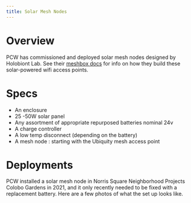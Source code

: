 ```yaml
---
title: Solar Mesh Nodes
---
```


# Overview

PCW has commissioned and deployed solar mesh nodes designed by Holobiont Lab. See their [meshbox docs](https://holobiontlab.org/r&d/meshbox) for info on how they build these solar-powered wifi access points.

# Specs

* An enclosure
* 25 -50W solar panel
* Any assortment of appropriate repurposed batteries nominal 24v
* A charge controller
* A low temp disconnect (depending on the battery)
* A mesh node : starting with the Ubiquity mesh access point

# Deployments

PCW installed a solar mesh node in Norris Square Neighborhood Projects Colobo Gardens in 2021, and it only recently needed to be fixed with a replacement battery. Here are a few photos of what the set up looks like.

